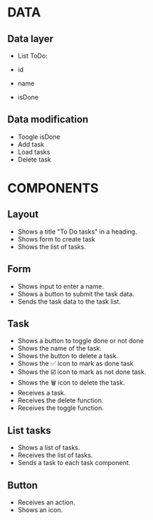 # DATA

## Data layer

- List ToDo:

- id
- name
- isDone

## Data modification

- Toogle isDone
- Add task
- Load tasks
- Delete task

# COMPONENTS

## Layout

- Shows a title "To Do tasks" in a heading.
- Shows form to create task
- Shows the list of tasks.

## Form

- Shows input to enter a name.
- Shows a button to submit the task data.
- Sends the task data to the task list.

## Task

- Shows a button to toggle done or not done
- Shows the name of the task.
- Shows the button to delete a task.
- Shows the ✅ icon to mark as done task
- Shows the ☑️ icon to mark as not done task.
- Shows the 🗑️ icon to delete the task.
- Receives a task.
- Receives the delete function.
- Receives the toggle function.

## List tasks

- Shows a list of tasks.
- Receives the list of tasks.
- Sends a task to each task component.

## Button

- Receives an action.
- Shows an icon.
